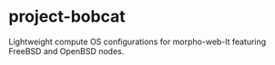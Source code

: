 # project-bobcat
Lightweight compute OS configurations for morpho-web-lt featuring FreeBSD and OpenBSD nodes.
